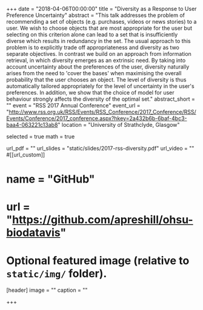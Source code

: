 +++
date = "2018-04-06T00:00:00"
title = "Diversity as a Response to User Preference Uncertainty"
abstract = "This talk addresses the problem of recommending a set of objects (e.g. purchases, videos or news stories) to a user. We wish to choose objects that are most appropriate for the user but selecting on this criterion alone can lead to a set that is insufficiently diverse which results in redundancy in the set. The usual approach to this problem is to explicitly trade off appropriateness and diversity as two separate objectives. In contrast we build on an approach from information retrieval, in which diversity emerges as an extrinsic need. By taking into account uncertainty about the preferences of the user, diversity naturally arises from the need to 'cover the bases' when maximising the overall probability that the user chooses an object. The level of diversity is thus automatically tailored appropriately for the level of uncertainty in the user's preferences. In addition, we show that the choice of model for user behaviour strongly affects the diversity of the optimal set."
abstract_short = ""
event = "RSS 2017 Annual Conference"
event_url = "http://www.rss.org.uk/RSS/Events/RSS_Conference/2017_Conference/RSS/Events/Conference/2017_conference.aspx?hkey=2a432b6b-6baf-4bc3-baa4-063221c13ab8"
location = "University of Strathclyde, Glasgow"

selected = true
math = true

url_pdf = ""
url_slides = "static/slides/2017-rss-diversity.pdf"
url_video = ""
#[[url_custom]]
#    name = "GitHub"
# url = "https://github.com/apreshill/ohsu-biodatavis"

# Optional featured image (relative to `static/img/` folder).
[header]
image = ""
caption = ""

+++

